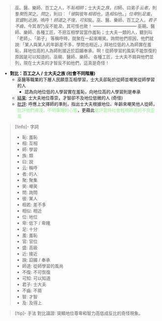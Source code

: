 > 巫、醫、樂師、百工之人，不*恥相師*；士大夫之*族*，*曰*師、曰弟子*云者*，則羣*聚*而*笑*之。*問*之，則曰︰「*彼*與彼年*相若*也，道*相似*也。」*位卑*則*足羞*，*官盛*則*近諛*。嗚呼！*師道*之*不復*，*可知*矣。巫、醫、樂師、百工之人，*君子不齒*，今其*智*乃反不能*及*，其可怪也歟！
> ━━━━━━━━━━
> 巫覡、醫師、樂師、各種工匠，不把互相學習當作羞恥；士大夫一類的人，聽到叫「老師」、「弟子」 等稱呼時，就聚在一起來嘲笑。詢問他們原因，他們就說:「某人與某人的年齡差不多，學問也相近。」拜地位低的人為師實在羞恥，拜地位高的人為師則接近於諂媚奉承。啊！從師學習的風氣不能恢復的原因是可以知道的。巫覡、醫師、樂師、 各種工匠，士大夫不屑與他們並列，現在士大夫的才智反不如他們，這真是奇怪！

- **對比：百工之人 / 士大夫之族 (社會不同階層)**
	- 巫醫等職業的下層人民願意互相學習，士大夫卻恥於從師並嘲笑從師學習的人
		- 認為向地位低的人學習實在羞恥，向地位高的人學習則是奉承
    - <u>結果</u>: 士大夫地位尊崇，才智卻不及地位低微的人 (奇怪)
    - <u>批評</u>: 呼應上文擇師的準則，指出士大夫根據地位、年齡來嘲笑他人從師，<span style="color: lightgreen">批評他們膚淺，不明事理的心態</span>，更藉此<span style="color: lightgreen">批評當時社會輕視師道的不良歪風</span>

> [!info]- 字詞
> - 恥: 羞恥
> - 相: 互相
> - 師: 學習
> - 族: 類
> - 曰: 說
> - 云: 稱呼
> - 者: 的人
> - 聚: 聚集
> - 笑: 嘲笑
> - 問: 詢問
> - 彼: 某人
> - 相若: 差不多
> - 相似: 相近
> - 位: 地位
> - 卑: 低下 / 卑賤
> - 足: 十分
> - 羞: 羞恥
> - 官: 官位
> - 盛: 高級
> - 近: 接近
> - 諛: 諂媚 / 奉承
> - 師道: 從師學習的風尚
> - 不復: 不可恢復
> - 可知: 可以知道
> - 君子: 士大夫
> - 不齒: 不屑
> - 智: 才智
> - 及: 及得上

> [!tip]- 手法
> 對比論證: 突顯地位尊卑和智力高低成反比的奇怪現象。

